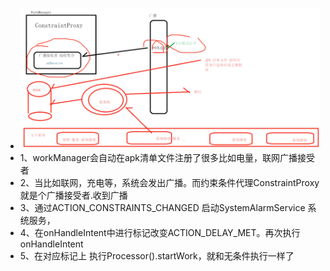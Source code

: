 - ![image.png](../assets/image_1691838339483_0.png)
- 1、workManager会自动在apk清单文件注册了很多比如电量，联网广播接受者
- 2、当比如联网，充电等，系统会发出广播。而约束条件代理ConstraintProxy就是个广播接受者.收到广播
- 3、通过ACTION_CONSTRAINTS_CHANGED 启动SystemAlarmService 系统服务，
- 4、在onHandleIntent中进行标记改变ACTION_DELAY_MET。再次执行onHandleIntent
- 5、在对应标记上 执行Processor().startWork，就和无条件执行一样了